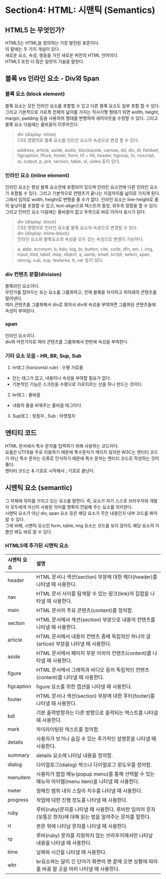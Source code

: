 # Section4: HTML: 시맨틱 (Semantics)

## HTML5 는 무엇인가?

HTML5는 HTML을 정의하는 가장 발전된 표준이다.  
이 말에는 두 가지 개념이 있다.  
새로운 요소, 속성, 행동을 가진 새로운 버전의 HTML 언어이다.  
HTML5 또한 더 많은 일련의 기술을 말한다.

## 블록 vs 인라인 요소 - Div와 Span

### 블록 요소 (block element)

블록 요소는 모든 인라인 요소를 포함할 수 있고 다른 블록 요소도 일부 포함 할 수 있다. 그리고 기본적으로 가로폭 전체의 넓이를 가지는 직사각형 형태가 되면 width, height, margin, padding 등을 사용하여 형태를 변형하여 레이아웃을 수정할 수 있다. 그리고 블록 요소 다음에는 줄바꿈이 이루어진다.

> div {display: inline}  
> CSS 명령어로 블록 요소를 인라인 요소의 속성으로 변경 할 수 있다.

> address, article, aside, audio, blockquote, canvas, dd, div, dl, fieldset, figcaption, fifure, footer, form, h1 ~ h6, header, hgroup, hr, noscript, ol, output, p, pre, section, table, ul, video 등이 있다.

### 인라인 요소 (inline element)

인라인 요소는 항상 블록 요소안에 포함되어 있으며 인라인 요소안에 다른 인라인 요소가 포함될 수 있다. 그리고 기본적으로 컨텐츠가 끝나는 지점까지를 넓이로 가지게 된다. 그래서 임의로 width, height로 변형을 줄 수가 없다. 인라인 요소는 line-height로 줄의 높낮이를 조절할 수 있고, text-align으로 텍스트의 중앙, 좌우측 정렬을 할 수 있다. 그리고 인라인 요소 다음에는 줄바꿈이 없고 우측으로 바로 이어서 표시가 된다.

> div {display: block}  
> CSS 명령어로 인라인 요소를 블록 요소의 속성으로 변경할 수 있다.  
> div {display: inline-block}  
> 인라인 요소와 블록요소의 속성을 모두 갖는 속성으로 변경이 가능하다.

> a, abbr, acronym, b, bdo, big, br, button, cite, code, dfn, em, i, img, input, kbd, label, map, object, q, samp, small, script, select, span, strong, sub, sup, textarea, tt, var 등이 있다.

### div 컨텐츠 분할(division)

블록라인 요소이다.  
무언가를 잡아두는 또는 요소를 그룹화하고, 전체 블록을 차지하고 위아래의 콘텐츠를 밀어낸다.  
여러 콘텐츠를 그룹화해서 div로 묶어서 div에 속성을 부여하면 그룹화된 콘텐츠들에 속성이 부여된다.

### span

인라인 요소이다.  
div와 마찬가지로 여러 콘텐츠를 그룹화해서 한번에 속성을 부여한다.

### 기타 요소 모음 - HR, BR, Sup, Sub

1. hr태그 (horizontal rule) : 수평 가로줄

- 닫는 태그가 없고, 내용이나 속성을 부여할 필요가 없다.
- 기본적인 기능은 스크린을 수평으로 가로지르는 선을 하나 만드는 것이다.

2. br태그 : 줄바꿈

- 내용의 줄을 바꿔주는 줄바꿈 태그이다.

3. Sup태그 : 윗첨자 , Sub : 아랫첨자

## 엔티티 코드

HTML 문서에서 특수 문자를 입력하기 위해 사용하는 코드이다.  
요즘은 UTF8을 주로 이용하기 때문에 특수문자가 깨지지 않지만 W3C는 엔티티 코드가 아닌 특수 문자는 오류로 인식하기 때문에 특수 문자는 엔티티 코드로 작성하는 것이 좋다.  
엔티티 코드는 & 기호로 시작해서 ; 기호로 끝난다.

## 시멘틱 요소 (semantic)

그 자체에 의미를 가지고 있는 요소를 말한다. 즉, 요소가 자기 스스로 브라우저와 개발자 모두에게 자신이 사용된 의미를 명확히 전달해 주는 요소를 의미한다.  
시멘틱 요소가 아닌 div, span 요소 등은 해당 요소가 무슨 내용인지 내부 코드를 봐야 알 수 있다.  
그에 비해, 시멘틱 요소인 form, table, img 요소는 코드를 보지 않아도 해당 요소의 이름만 봐도 바로 알 수 있다.

### HTML5에 추가된 시멘틱 요소

| 시멘틱 요소 | 설명                                                                                                          |
| :---------- | :------------------------------------------------------------------------------------------------------------ |
| header      | HTML 문서나 섹션(section) 부분에 대한 헤더(header)를 나타낼 때 사용한다.                                      |
| nav         | HTML 문서 사이를 탐색할 수 있는 링크(link)의 집합을 나타낼 때 사용한다.                                       |
| main        | HTML 문서의 주요 콘텐츠(content)를 정의함.                                                                    |
| section     | HTML 문서에서 섹션(section) 부분으로 내용의 컨텐츠를 나타낼 때 사용한다.                                      |
| article     | HTML 문서에서 내용의 컨텐츠 중에 독립적인 하나의 글(articel) 부분을 나타낼 때 사용한다.                       |
| aside       | HTML 문서에서 페이지 부분 이외의 컨텐츠(content)를 나타낼 때 사용한다.                                        |
| figure      | HTML 문서에서 그래픽과 비디오 등의 독립적인 컨텐츠(content)를 나타낼 때 사용한다.                             |
| figcaption  | figure 요소를 위한 캡션을 나타낼 때 사용한다.                                                                 |
| footer      | HTML 문서나 섹션(section) 부분에 대한 푸터(footer)를 나타낼 때 사용한다.                                      |
| bdi         | 기본 출력방향과는 다른 방향으로 출력되는 텍스트를 나타낼 때 사용한다.                                         |
| mark        | 하이라이팅된 텍스트를 정의함.                                                                                 |
| details     | 사용자가 보거나 숨길 수 있는 추가적인 설명문을 나타낼 때 사용한다.                                            |
| summary     | details 요소에 나타날 내용을 정의함.                                                                          |
| dialog      | 다이얼로그(dialog) 박스나 다이얼로그 윈도우를 정의함.                                                         |
| menuitem    | 사용자가 팝업 메뉴(popup menu)를 통해 선택할 수 있는 메뉴의 아이템(menu item)을 나타낼 때 사용한다.           |
| meter       | 정해진 범위 내의 스칼라 치수를 나타낼 때 사용한다.                                                            |
| progress    | 작업에 대한 진행 정도를 나타낼 때 사용한다.                                                                   |
| ruby        | 루비(ruby)문자를 나타낼 때 사용한다. 루비란 임의의 문자(보통은 한자)에 대해 읽는 법을 알려주는 문자를 말한다. |
| rt          | 본문 위에 나타날 문자를 나타낼 때 사용한다.                                                                   |
| rp          | 루비(ruby) 문자를 지원하지 않는 브라우저에서만 나타날 내용을 나타낼 때 사용한다.                              |
| time        | 날짜와 시간을 나타낼 때 사용한다.                                                                             |
| wbr         | br요소와는 달리 긴 단어가 화면의 맨 끝에 오면 상황에 따라 줄 바꿈 할 곳을 미리 나타낼 때 사용한다.            |
